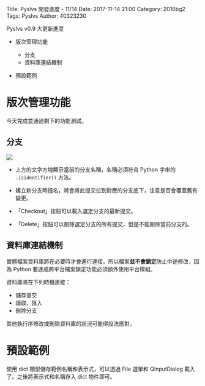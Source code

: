 Title: Pyslvs 開發進度 - 11/14
Date: 2017-11-14 21:00
Category: 2016bg2
Tags: Pyslvs
Author: 40323230

Pyslvs v0.9 大更新進度

+ 版次管理功能

    * 分支
    * 資料庫連結機制

+ 預設範例

<!-- PELICAN_END_SUMMARY -->

版次管理功能
===

今天完成並通過剩下的功能測試。

分支
---

![](https://raw.githubusercontent.com/coursemdetw/project_site_files/gh-pages/files/pyslvs/17_11_14.png)

+ 上方的文字方塊顯示當前的分支名稱，名稱必須符合 Python 字串的 `.isidentifier()` 方法。

+ 建立新分支時撞名，將會將此提交拉到對應的分支底下，注意是否會覆蓋舊有變更。

+ 「Checkout」按鈕可以載入選定分支的最新提交。

+ 「Delete」按鈕可以刪除選定分支的所有提交，但是不能刪除當前分支的。

資料庫連結機制
---

實體檔案資料庫將在必要時才會進行連接。所以檔案**並不會鎖定**防止中途修改，因為 Python 要達成跨平台檔案鎖定功能必須額外使用平台模組。

資料庫將在下列時機連接：

+ 儲存提交
+ 讀取、匯入
+ 刪除分支

其他執行序修改或刪除資料庫的狀況可能得設法應對。

預設範例
===

使用 dict 類型儲存範例名稱和表示式，可以透過 File 選單和 QInputDialog 載入了。之後將表示式和名稱存入 dict 物件即可。
